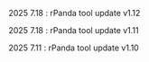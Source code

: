2025 7.18 : rPanda tool update v1.12

2025 7.18 : rPanda tool update v1.11

2025 7.11 : rPanda tool update v1.10
